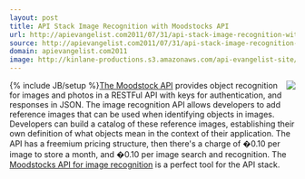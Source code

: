 ```yaml
---
layout: post
title: API Stack Image Recognition with Moodstocks API
url: http://apievangelist.com2011/07/31/api-stack-image-recognition-with-moodstocks-api/
source: http://apievangelist.com2011/07/31/api-stack-image-recognition-with-moodstocks-api/
domain: apievangelist.com2011
image: http://kinlane-productions.s3.amazonaws.com/api-evangelist-site/blog/Moodstocks-Logo.png
---
```

{% include JB/setup %}<a title="Moodstock API" href="http://www.moodstocks.com/"><img src="http://kinlane-productions.s3.amazonaws.com/api-evangelist/moodstocks/Moodstocks-Logo.png"  align="right" /></a><a title="Moodstock API" href="http://www.moodstocks.com/">The Moodstock API</a> provides object recognition for images and photos in a RESTFul API with keys for authentication, and responses in JSON.
The image recognition API allows developers to add reference images that can be used when identifying objects in images. Developers can build a catalog of these reference images, establishing their own definition of what objects mean in the context of their application.
The API has a freemium pricing structure, then there's a charge of �0.10 per image to store a month, and �0.10 per image search and recognition.
The <a title="Moodstocks API for image recognition" href="http://www.moodstocks.com/">Moodstocks API for image recognition</a> is a perfect tool for the API stack.
